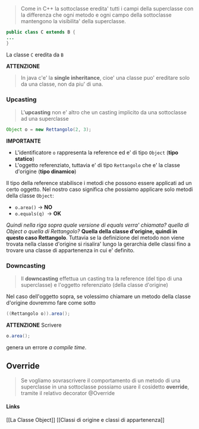 >Come in C++ la sottoclasse eredita' tutti i campi della superclasse con la differenza che ogni metodo e ogni campo della sottoclasse mantengono la visibilita' della superclasse.

```java
public class C extends B {
...
}
```
La classe `C` eredita da `B`

**ATTENZIONE**
>In java c'e' la **single inheritance**, cioe' una classe puo' ereditare solo da una classe, non da piu' di una.
### Upcasting
>L'**upcasting** non e' altro che un casting implicito da una sottoclasse ad una superclasse

```java
Object o = new Rettangolo(2, 3);
```
**IMPORTANTE**
- L'identificatore `o` rappresenta la reference ed e' di tipo `Object` (**tipo statico**)
- L'oggetto referenziato, tuttavia e' di tipo `Rettangolo` che e' la classe d'origine (**tipo dinamico**)

Il tipo della reference stabilisce i metodi che possono essere applicati ad un certo oggetto.
Nel nostro caso significa che possiamo applicare solo metodi della classe `Object`:
- `o.area()` -> **NO**
- `o.equals(q) `-> **OK**

*Quindi nella riga sopra quale versione di equals verra' chiamata? quella di Object o quella di Rettangolo?*
**Quella della classe d'origine, quindi in questo caso Rettangolo**. Tuttavia se la definizione del metodo non viene trovata nella classe d'origine si risalira' lungo la gerarchia delle classi fino a trovare una classe di appartenenza in cui e' definito.

### Downcasting
>Il **downcasting** effettua un casting tra la reference (del tipo di una superclasse) e l'oggetto referenziato (della classe d'origine)

Nel caso dell'oggetto sopra, se volessimo chiamare un metodo della classe d'origine dovremmo fare come sotto
```java
((Rettangolo o)).area();
```


**ATTENZIONE** 
Scrivere 
```java
o.area();
```
genera un errore *a compile time*.


## Override
>Se vogliamo sovrascrivere il comportamento di un metodo di una superclasse in una sottoclasse possiamo usare il cosidetto **override**, tramite il relativo decorator @Override

#### Links
[[La Classe Object]]
[[Classi di origine e classi di appartenenza]]

